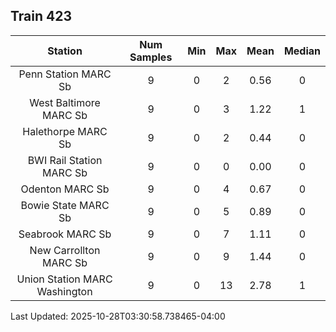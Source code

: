 ## Train 423

| Station | Num Samples | Min | Max | Mean | Median |
| :-----: | :---------: | :-: | :-: | :--: | :----: |
| Penn Station MARC Sb | 9 | 0 | 2 | 0.56 | 0 |
| West Baltimore MARC Sb | 9 | 0 | 3 | 1.22 | 1 |
| Halethorpe MARC Sb | 9 | 0 | 2 | 0.44 | 0 |
| BWI Rail Station MARC Sb | 9 | 0 | 0 | 0.00 | 0 |
| Odenton MARC Sb | 9 | 0 | 4 | 0.67 | 0 |
| Bowie State MARC Sb | 9 | 0 | 5 | 0.89 | 0 |
| Seabrook MARC Sb | 9 | 0 | 7 | 1.11 | 0 |
| New Carrollton MARC Sb | 9 | 0 | 9 | 1.44 | 0 |
| Union Station MARC Washington | 9 | 0 | 13 | 2.78 | 1 |


Last Updated: 2025-10-28T03:30:58.738465-04:00